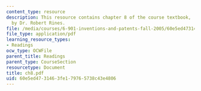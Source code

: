 ```yaml
---
content_type: resource
description: This resource contains chapter 8 of the course textbook, 'Create or Perish',
  by Dr. Robert Rines.
file: /media/courses/6-901-inventions-and-patents-fall-2005/60e5ed4731463fe179765738c43e4806_ch8.pdf
file_type: application/pdf
learning_resource_types:
- Readings
ocw_type: OCWFile
parent_title: Readings
parent_type: CourseSection
resourcetype: Document
title: ch8.pdf
uid: 60e5ed47-3146-3fe1-7976-5738c43e4806
---
```

